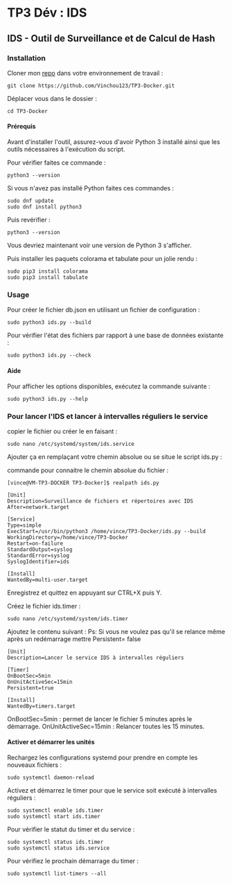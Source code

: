 # TP3 Dév : IDS

## IDS - Outil de Surveillance et de Calcul de Hash

### Installation

Cloner mon [repo](https://github.com/Vinchou123/TP3-Docker.git) dans votre environnement de travail :
```
git clone https://github.com/Vinchou123/TP3-Docker.git
```

Déplacer vous dans le dossier :
```
cd TP3-Docker
```


#### Prérequis

Avant d'installer l'outil, assurez-vous d'avoir Python 3 installé ainsi que les outils nécessaires à l'exécution du script.

Pour vérifier faites ce commande :

```
python3 --version
```

Si vous n'avez pas installé Python faites ces commandes : 
```
sudo dnf update
sudo dnf install python3
```

Puis revérifier : 
```
python3 --version
```
Vous devriez maintenant voir une version de Python 3 s'afficher.

Puis installer les paquets colorama et tabulate pour un jolie rendu : 
```
sudo pip3 install colorama
sudo pip3 install tabulate
```

### Usage

Pour créer le fichier db.json en utilisant un fichier de configuration :
```
sudo python3 ids.py --build
```

Pour vérifier l'état des fichiers par rapport à une base de données existante :
```
sudo python3 ids.py --check
```

#### Aide

Pour afficher les options disponibles, exécutez la commande suivante :

```
sudo python3 ids.py --help
```


### Pour lancer l'IDS et lancer à intervalles réguliers le service

copier le fichier ou créer le en faisant :
```
sudo nano /etc/systemd/system/ids.service
```

Ajouter ça en remplaçant votre chemin absolue ou se situe le script ids.py :

commande pour connaitre le chemin absolue du fichier :
```
[vince@VM-TP3-DOCKER TP3-Docker]$ realpath ids.py
```

```
[Unit]
Description=Surveillance de fichiers et répertoires avec IDS
After=network.target

[Service]
Type=simple
ExecStart=/usr/bin/python3 /home/vince/TP3-Docker/ids.py --build
WorkingDirectory=/home/vince/TP3-Docker
Restart=on-failure
StandardOutput=syslog
StandardError=syslog
SyslogIdentifier=ids

[Install]
WantedBy=multi-user.target
```

Enregistrez et quittez en appuyant sur CTRL+X puis Y.

Créez le fichier ids.timer :
```
sudo nano /etc/systemd/system/ids.timer
```

Ajoutez le contenu suivant :
Ps: Si vous ne voulez pas qu'il se relance même après un redémarrage mettre Persistent= false
```
[Unit]
Description=Lancer le service IDS à intervalles réguliers

[Timer]
OnBootSec=5min
OnUnitActiveSec=15min
Persistent=true 

[Install]
WantedBy=timers.target
```

OnBootSec=5min : permet de lancer le fichier 5 minutes après le démarrage.
OnUnitActiveSec=15min : Relancer toutes les 15 minutes.

####  Activer et démarrer les unités

Rechargez les configurations systemd pour prendre en compte les nouveaux fichiers :
```
sudo systemctl daemon-reload
```

Activez et démarrez le timer pour que le service soit exécuté à intervalles réguliers :
```
sudo systemctl enable ids.timer
sudo systemctl start ids.timer
```

Pour vérifier le statut du timer et du service :
```
sudo systemctl status ids.timer
sudo systemctl status ids.service
```

Pour vérifiez le prochain démarrage du timer :
```
sudo systemctl list-timers --all
```




